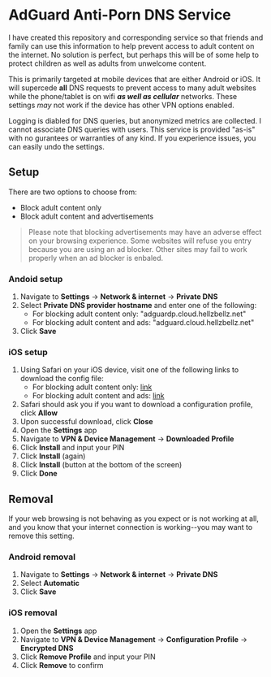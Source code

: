 # AdGuard Anti-Porn DNS Service

I have created this repository and corresponding service so that friends and family can use this information to help prevent access to adult content on the internet. No solution is perfect, but perhaps this will be of some help to protect children as well as adults from unwelcome content.

This is primarily targeted at mobile devices that are either Android or iOS. It will supercede **all** DNS requests to prevent access to many adult websites while the phone/tablet is on wifi ***as well as cellular*** networks. These settings *may* not work if the device has other VPN options enabled.

Logging is diabled for DNS queries, but anonymized metrics are collected. I cannot associate DNS queries with users. This service is provided "as-is" with no gurantees or warranties of any kind. If you experience issues, you can easily undo the settings. 

## Setup

There are two options to choose from:

- Block adult content only
- Block adult content and advertisements

> Please note that blocking advertisements may have an adverse effect on your browsing experience. Some websites will refuse you entry because you are using an ad blocker. Other sites may fail to work properly when an ad blocker is enbaled.

### Andoid setup

1. Navigate to **Settings** -> **Network & internet** -> **Private DNS**
2. Select **Private DNS provider hostname** and enter one of the following:
    - For blocking adult content only: "adguardp.cloud.hellzbellz.net"
    - For blocking adult content and ads: "adguard.cloud.hellzbellz.net"
3. Click **Save**


### iOS setup

1. Using Safari on your iOS device, visit one of the following links to download the config file:
    - For blocking adult content only: [link](https://raw.githubusercontent.com/marlobello/adguardp/main/adguardp.mobileconfig)
    - For blocking adult content and ads: [link](https://raw.githubusercontent.com/marlobello/adguardp/main/adguard.mobileconfig)
2. Safari should ask you if you want to download a configuration profile, click **Allow**
3. Upon successful download, click **Close**
3. Open the **Settings** app
4. Navigate to **VPN & Device Management** -> **Downloaded Profile**
5. Click **Install** and input your PIN
6. Click **Install** (again)
7. Click **Install** (button at the bottom of the screen)
8. Click **Done**

## Removal

If your web browsing is not behaving as you expect or is not working at all, and you know that your internet connection is working--you may want to remove this setting.

### Android removal

1. Navigate to **Settings** -> **Network & internet** -> **Private DNS**
2. Select **Automatic**
3. Click **Save**

### iOS removal

1. Open the **Settings** app
2. Navigate to **VPN & Device Management** -> **Configuration Profile** -> **Encrypted DNS**
3. Click **Remove Profile** and input your PIN
4. Click **Remove** to confirm